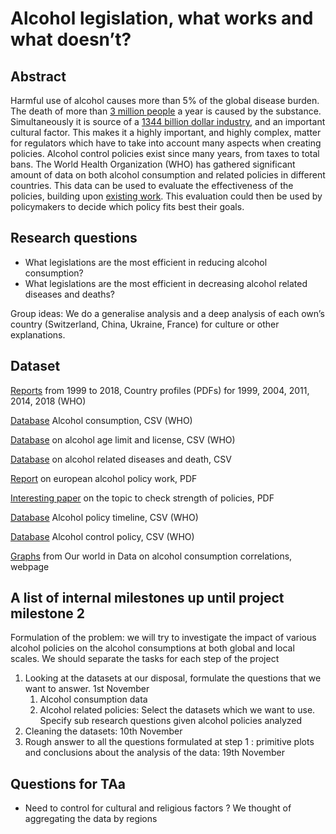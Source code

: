 # Alcohol legislation, what works and what doesn’t?

## Abstract
Harmful use of alcohol causes more than 5% of the global disease burden. The death of more than [3 million people](https://www.who.int/news-room/detail/21-09-2018-harmful-use-of-alcohol-kills-more-than-3-million-people-each-year--most-of-them-men) a year is caused by the substance. Simultaneously it is source of a [1344 billion dollar industry](https://www.statista.com/statistics/696641/market-value-alcoholic-beverages-worldwide/), and an important cultural factor. This makes it a highly important, and highly complex, matter for regulators which have to take into account many aspects when creating policies.
Alcohol control policies exist since many years, from taxes to total bans. The World Health Organization (WHO) has gathered significant amount of data on both alcohol consumption and related policies in different countries. This data can be used to evaluate the effectiveness of the policies, building upon [existing work](https://www.ncbi.nlm.nih.gov/pmc/articles/PMC1876414/). This evaluation could then be used by policymakers to decide which policy fits best their goals.

## Research questions
* What legislations are the most efficient in reducing alcohol consumption?
* What legislations are the most efficient in decreasing alcohol related diseases and deaths?

Group ideas: We do a generalise analysis and a deep analysis of each own’s country (Switzerland, China, Ukraine, France) for culture or other explanations.


## Dataset
[Reports]( https://www.who.int/substance_abuse/publications/alcohol/en/) from 1999 to 2018, Country profiles (PDFs) for 1999, 2004, 2011, 2014, 2018 (WHO)

[Database](https://gateway.euro.who.int/en/indicators/hfa_426-3050-pure-alcohol-consumption-litres-per-capita-age-15plus/) Alcohol consumption, CSV (WHO)

[Database](https://www.who.int/gho/alcohol/policies/en/) on alcohol age limit and license, CSV (WHO)

[Database](https://www.who.int/gho/alcohol/harms_consequences/en/) on alcohol related diseases and death, CSV

[Report](https://www.eurocare.org/media/GENERAL/docs/reports/2016europeanreportonalcoholpolicy.pdf) on european alcohol policy work, PDF

[Interesting paper](https://www.ncbi.nlm.nih.gov/pmc/articles/PMC1876414/) on the topic to check strength of policies, PDF

[Database](http://apps.who.int/gho/data/node.alc.region-AFR?lang=en&showonly=region-AFR) Alcohol policy timeline, CSV (WHO)

[Database](http://apps.who.int/gho/data/node.alc.region-AFR?lang=en&showonly=region-AFR)  Alcohol control policy, CSV (WHO)

[Graphs](https://ourworldindata.org/alcohol-consumption) from Our world in Data on alcohol consumption correlations, webpage


## A list of internal milestones up until project milestone 2
Formulation of the problem: we will try to investigate the impact of various alcohol policies on the alcohol consumptions at both global and local scales.
We should separate the tasks for each step of the project
1. Looking at the datasets at our disposal, formulate the questions that we want to answer. 1st November
	1. Alcohol consumption data
	2. Alcohol related policies: Select the datasets which we want to use. Specify sub research questions given alcohol policies analyzed
1. Cleaning the datasets: 10th November
1. Rough answer to all the questions formulated at step 1 : primitive plots and conclusions about the analysis of the data: 19th November


## Questions for TAa
* Need to control for cultural and religious factors ? We thought of aggregating the data by regions
